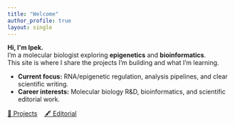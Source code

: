 ```yaml
---
title: "Welcome"
author_profile: true
layout: single
---
```


**Hi, I'm Ipek.**  
I’m a molecular biologist exploring **epigenetics** and **bioinformatics**.  
This site is where I share the projects I’m building and what I’m learning.

- **Current focus:** RNA/epigenetic regulation, analysis pipelines, and clear scientific writing.  
- **Career interests:** Molecular biology R&D, bioinformatics, and scientific editorial work.

<p>
  <a class="btn" href="/projects/">🔬 Projects</a>
  &nbsp;&nbsp;
  <a class="btn" href="/editorial/">🖋️ Editorial</a>
</p>


